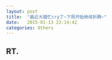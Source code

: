 ```yaml
---
layout: post
title:  "最近大婚忙cry了~下周开始继续折腾~"
date:   2015-01-13 22:14:42
categories: Others
---
```


## RT.